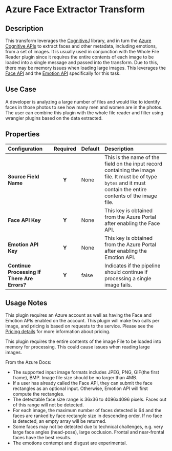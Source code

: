 # Azure Face Extractor Transform


Description
-----------
This transform leverages the [CognitiveJ](https://github.com/CognitiveJ/cognitivej) library, and in turn the [Azure Cognitive APIs](https://azure.microsoft.com/en-us/services/cognitive-services/) to extract 
faces and other metadata, including emotions, from a set of images. It is usually used in conjunction with the Whole File Reader plugin since it requires the entire contents of each image to be loaded into a single message and passed into the transform. 
Due to this, there may be memory issues when loading large images. This leverages the [Face API](https://docs.microsoft.com/en-us/azure/cognitive-services/face/) and the [Emotion API](https://docs.microsoft.com/en-us/azure/cognitive-services/emotion/home) specifically for this task. 

Use Case
--------
A developer is analyzing a large number of files and would like to identify faces in those photos to see how many men and women are in the photos. The user can combine this plugin with the whole file reader and filter using wrangler plugins based on the data extracted.

Properties
----------
| Configuration | Required | Default | Description |
| :------------ | :------: | :------ | :---------- |
| **Source Field Name** | **Y** | None | This is the name of the field on the input record containing the image file. It must be of type ``bytes`` and it must contain the entire contents of the image file. |
| **Face API Key** | **Y** | None | This key is obtained from the Azure Portal after enabling the Face API. |
| **Emotion API Key** | **Y** | None | This key is obtained from the Azure Portal after enabling the Emotion API. |
| **Continue Processing If There Are Errors?** | **Y** | false | Indicates if the pipeline should continue if processing a single image fails. |

Usage Notes
-----------

This plugin requires an Azure account as well as having the Face and Emotion APIs enabled on the account. This plugin will make two calls per image, and pricing is based on requests to the service. Please see the [Pricing details](https://azure.microsoft.com/en-us/pricing/details/cognitive-services/) for more information about pricing.

This plugin requires the entire contents of the image File to be loaded into memory for processing. This could cause issues when reading large images.

From the Azure Docs:
* The supported input image formats includes JPEG, PNG, GIF(the first frame), BMP. Image file size should be no larger than 4MB. 
* If a user has already called the Face API, they can submit the face rectangles as an optional input. Otherwise, Emotion API will first compute the rectangles. 
* The detectable face size range is 36x36 to 4096x4096 pixels. Faces out of this range will not be detected. 
* For each image, the maximum number of faces detected is 64 and the faces are ranked by face rectangle size in descending order. If no face is detected, an empty array will be returned. 
* Some faces may not be detected due to technical challenges, e.g. very large face angles (head-pose), large occlusion. Frontal and near-frontal faces have the best results. 
* The emotions contempt and disgust are experimental.
  
